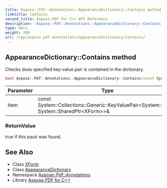 ```yaml
---
title: Aspose::Pdf::Annotations::AppearanceDictionary::Contains method
linktitle: Contains
second_title: Aspose.PDF for C++ API Reference
description: 'Aspose::Pdf::Annotations::AppearanceDictionary::Contains method. Checks does specified key-value pair is contained in the dictionary in C++.'
type: docs
weight: 300
url: /cpp/aspose.pdf.annotations/appearancedictionary/contains/
---
```

## AppearanceDictionary::Contains method


Checks does specified key-value pair is contained in the dictionary.

```cpp
bool Aspose::Pdf::Annotations::AppearanceDictionary::Contains(const System::Collections::Generic::KeyValuePair<System::String, System::SharedPtr<XForm>> &item) const override
```


| Parameter | Type | Description |
| --- | --- | --- |
| item | const System::Collections::Generic::KeyValuePair\<System::String, System::SharedPtr\<XForm\>\>\& | Key-value pair. |

### ReturnValue

true if this pauir was found.

## See Also

* Class [XForm](../../../aspose.pdf/xform/)
* Class [AppearanceDictionary](../)
* Namespace [Aspose::Pdf::Annotations](../../)
* Library [Aspose.PDF for C++](../../../)
